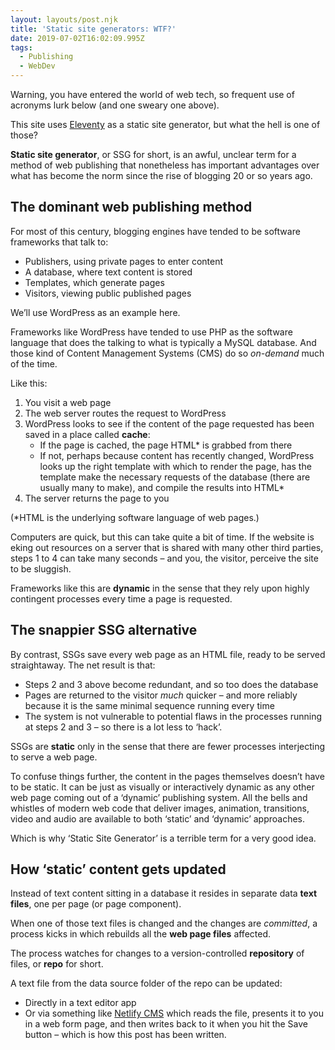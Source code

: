 ```yaml
---
layout: layouts/post.njk
title: 'Static site generators: WTF?'
date: 2019-07-02T16:02:09.995Z
tags:
  - Publishing
  - WebDev
---
```

Warning, you have entered the world of web tech, so frequent use of acronyms lurk below (and one sweary one above).

This site uses [Eleventy](https://www.11ty.io) as a static site generator, but what the hell is one of those? 

**Static site generator**, or SSG for short, is an awful, unclear term for a method of web publishing that nonetheless has important advantages over what has become the norm since the rise of blogging 20 or so years ago.

## The dominant web publishing method 

For most of this century, blogging engines have tended to be  software frameworks that talk to: 

* Publishers, using private pages to enter content
* A database, where text content is stored
* Templates, which generate pages
* Visitors, viewing public published pages

We’ll use WordPress as an example here.

Frameworks like WordPress have tended to use PHP as the software language that does the talking to what is typically a MySQL database. And those kind of Content Management Systems (CMS) do so _on-demand_ much of the time.

Like this: 

1. You visit a web page
2. The web server routes the request to WordPress
3. WordPress looks to see if the content of the page requested has been saved in a place called **cache**: 
   * If the page is cached, the page HTML* is grabbed from there
   * If not, perhaps because content has recently changed, WordPress looks up the right template with which to render the page, has the template make the necessary requests of the database (there are usually many to make), and compile the results into HTML*
4. The server returns the page to you

(*HTML is the underlying software language of web pages.)

Computers are quick, but this can take quite a bit of time. If the website is eking out resources on a server that is shared with many other third parties, steps 1 to 4 can take many seconds – and you, the visitor, perceive the site to be sluggish.

Frameworks like this are **dynamic** in the sense that they rely upon highly contingent processes every time a page is requested.

## The snappier SSG alternative

By contrast, SSGs save every web page as an HTML file, ready to be served straightaway. The net result is that: 

* Steps 2 and 3 above become redundant, and so too does the database
* Pages are returned to the visitor _much_ quicker – and more reliably because it is the same minimal sequence running every time
* The system is not vulnerable to potential flaws in the processes running at steps 2  and 3 – so there is a lot less to ‘hack’.

SSGs are **static** only in the sense that there are fewer  processes interjecting to serve a web page.

To confuse things further, the content in the pages themselves doesn’t have to be static. It can be just as visually or interactively dynamic as any other web page coming out of a ‘dynamic’ publishing system. All the bells and whistles of modern web code that deliver images, animation, transitions, video and audio are available to both ‘static’ and ‘dynamic’ approaches.

Which is why ‘Static Site Generator’ is a terrible term for a very good idea.

## How ‘static’ content gets updated

Instead of text content sitting in a database it resides in separate data **text files**, one per page (or page component).

When one of those text files is changed and the changes are _committed_, a process kicks in which rebuilds all the **web page files** affected.

The process watches for changes to a version-controlled **repository** of files, or **repo** for short.

A text file from the data source folder of the repo can be updated: 

* Directly in a text editor app 
* Or via something like [Netlify CMS](https://www.netlifycms.org) which reads the file, presents it to you in a web form page, and then writes back to it when you hit the Save button – which is how this post has been written.
